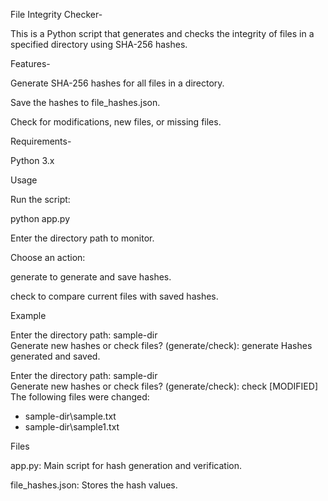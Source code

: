 File Integrity Checker-

This is a Python script that generates and checks the integrity of files in a specified directory using SHA-256 hashes.

Features- 

Generate SHA-256 hashes for all files in a directory.

Save the hashes to file_hashes.json.

Check for modifications, new files, or missing files.

Requirements-

Python 3.x

Usage

Run the script:

python app.py



Enter the directory path to monitor.

Choose an action:

generate to generate and save hashes.

check to compare current files with saved hashes.

Example

Enter the directory path: sample-dir\
Generate new hashes or check files? (generate/check): generate
Hashes generated and saved.

Enter the directory path: sample-dir\
Generate new hashes or check files? (generate/check): check
[MODIFIED] The following files were changed:
 - sample-dir\sample.txt
 - sample-dir\sample1.txt

Files

app.py: Main script for hash generation and verification.

file_hashes.json: Stores the hash values.



